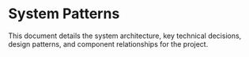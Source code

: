 # System Patterns

This document details the system architecture, key technical decisions, design patterns, and component relationships for the project.
